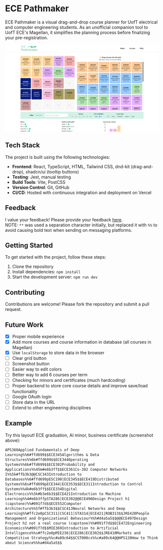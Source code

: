 # ECE Pathmaker

ECE Pathmaker is a visual drag-and-drop course planner for UofT electrical and computer engineering students. As an unofficial companion tool to UofT ECE's Magellan, it simplifies the planning process before finalizing your pre-registration.

![Project Screenshot](./public/project_screenshot.png)

## Tech Stack

The project is built using the following technologies:
- **Frontend**: React, TypeScript, HTML, Tailwind CSS, dnd-kit (drag-and-drop), shadcn/ui (tooltip buttons)
- **Testing**: Jest, manual testing
- **Build Tools**: Vite, PostCSS
- **Version Control**: Git, GitHub
- **CI/CD**: Hosted with continuous integration and deployment on Vercel

## Feedback

I value your feedback! Please provide your feedback [here](https://forms.gle/YjY4d6zPToQ9c2Ea6).  
NOTE: `**` was used a separation character initially, but replaced it with `%%` to avoid causing bold text when sending on messaging platforms.

## Getting Started

To get started with the project, follow these steps:

1. Clone the repository
2. Install dependencies: `npm install`
3. Start the development server: `npm run dev`

## Contributing

Contributions are welcome! Please fork the repository and submit a pull request.

## Future Work

- [x] Proper mobile experience
- [x] Add more courses and course information in database (all courses in Magellan)
- [x] Use `localStorage` to store data in the browser
- [ ] Clear grid button
- [ ] Screenshot button
- [ ] Easier way to edit colors
- [ ] Better way to add 6 courses per term
- [ ] Checking for minors and certificates (much hardcoding)
- [ ] Proper backend to store core course details and improve save/load functionality
- [ ] Google OAuth login
- [ ] Store data in the URL
- [ ] Extend to other engineering disciplines

## Example

Try this layout! ECE graduation, AI minor, business certificate (screenshot above):

```plaintext
APS360Applied Fundamentals of Deep Learning%%6#ffd699$$ECE345Algorithms & Data Structures%%6k#ffd699$$ECE344Operating Systems%%6k#ffd699$$ECE302Probability and Applications%%45m#e6b3ff$$ECE361Co-302 Computer Networks I%%5k#ffb3b3@@CSC343Introduction to Databases%%6#ffd699pESC190|ECE345$$ECE419Distributed Systems%%6s#ffd699pECE344|ECE353$$ECE311Introduction to Control Systems%%4k#e6b3ff$$ECE334Digital Electronics%%3k#b3e6b3$$ECE421Introduction to Machine Learning%%4#e6b3ffpSTA286|ECE302@@ECE496Design Project h1 (capstone)%%#091f7d$$ECE552Computer Architecture%%5f#ffb3b3$$CSC413Neural Networks and Deep Learning%%#ffc2e0pCSC311|CSC411|STA314|ECE421|ROB313$$JRE420People Management and Organizational Behaviour%%h#d4a5a5$$@@ECE497Design Project h2 not a real course (capstone)%%#091f7d$$ECE472Engineering Economics%%#091f7d$$MIE369Introduction to Artificial Intelligence%%s#ffc2e0pMIE236|ECE286|ECE302$$JRE410Markets and Competitive Strategy%%c#a89c64$$CST000cs%%c#a89c64@@HPS120How to Think about Science%%ha#d4a5a5$$
```